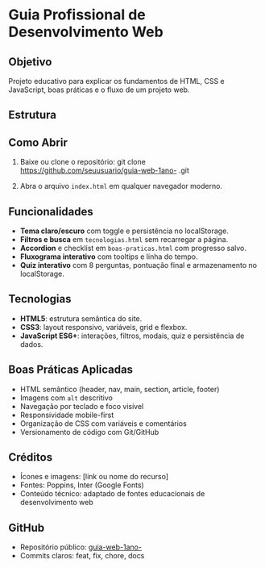 # Guia Profissional de Desenvolvimento Web

## Objetivo
Projeto educativo para explicar os fundamentos de HTML, CSS e JavaScript, boas práticas e o fluxo de um projeto web.

## Estrutura

## Como Abrir
1. Baixe ou clone o repositório:
git clone https://github.com/seuusuario/guia-web-1ano-
<seunome>.git

2. Abra o arquivo `index.html` em qualquer navegador moderno.

## Funcionalidades
- **Tema claro/escuro** com toggle e persistência no localStorage.
- **Filtros e busca** em `tecnologias.html` sem recarregar a página.
- **Accordion** e checklist em `boas-praticas.html` com progresso salvo.
- **Fluxograma interativo** com tooltips e linha do tempo.
- **Quiz interativo** com 8 perguntas, pontuação final e armazenamento no localStorage.

## Tecnologias
- **HTML5**: estrutura semântica do site.
- **CSS3**: layout responsivo, variáveis, grid e flexbox.
- **JavaScript ES6+**: interações, filtros, modais, quiz e persistência de dados.

## Boas Práticas Aplicadas
- HTML semântico (header, nav, main, section, article, footer)
- Imagens com `alt` descritivo
- Navegação por teclado e foco visível
- Responsividade mobile-first
- Organização de CSS com variáveis e comentários
- Versionamento de código com Git/GitHub

## Créditos
- Ícones e imagens: [link ou nome do recurso]
- Fontes: Poppins, Inter (Google Fonts)
- Conteúdo técnico: adaptado de fontes educacionais de desenvolvimento web

## GitHub
- Repositório público: [guia-web-1ano-<seunome>](https://github.com/seuusuario/guia-web-1ano-<seunome>)
- Commits claros: feat, fix, chore, docs
